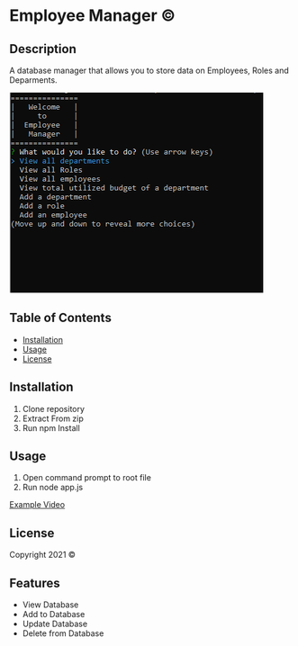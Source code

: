 # Employee Manager &copy;

## Description 

A database manager that allows you to store data on Employees, Roles and Deparments.

![A screenshot of the Main Menu](./images/screenshot.PNG)

## Table of Contents

* [Installation](#installation)
* [Usage](#usage)
* [License](#license)

## Installation

1. Clone repository
2. Extract From zip
3. Run npm Install

## Usage 

1. Open command prompt to root file
2. Run node app.js

[Example Video](https://youtu.be/TyvDLmWAeZQ)

## License

Copyright 2021 &copy;

## Features

* View Database
* Add to Database
* Update Database
* Delete from Database
